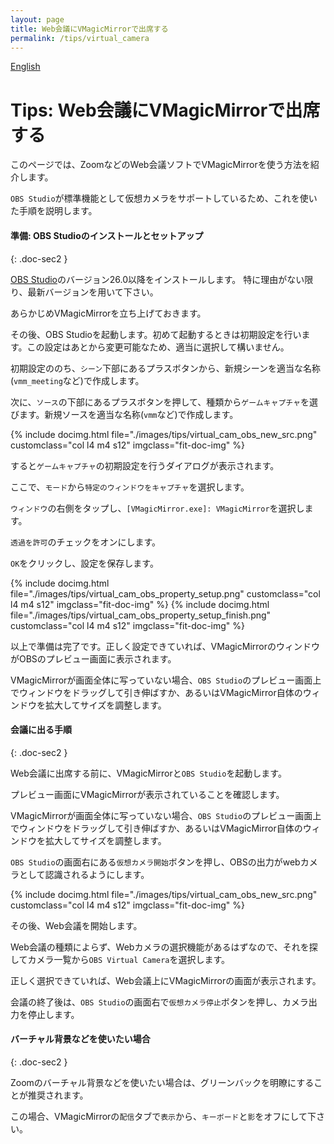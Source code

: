 ```yaml
---
layout: page
title: Web会議にVMagicMirrorで出席する
permalink: /tips/virtual_camera
---
```


[English](../../en/tips/virtual_camera)

# Tips: Web会議にVMagicMirrorで出席する

このページでは、ZoomなどのWeb会議ソフトでVMagicMirrorを使う方法を紹介します。

`OBS Studio`が標準機能として仮想カメラをサポートしているため、これを使いた手順を説明します。


#### 準備: OBS Studioのインストールとセットアップ
{: .doc-sec2 }

[OBS Studio](https://obsproject.com/ja/download)のバージョン26.0以降をインストールします。
特に理由がない限り、最新バージョンを用いて下さい。

あらかじめVMagicMirrorを立ち上げておきます。

その後、OBS Studioを起動します。初めて起動するときは初期設定を行います。この設定はあとから変更可能なため、適当に選択して構いません。

初期設定ののち、`シーン`下部にあるプラスボタンから、新規シーンを適当な名称(`vmm_meeting`など)で作成します。

次に、`ソース`の下部にあるプラスボタンを押して、種類から`ゲームキャプチャ`を選びます。新規ソースを適当な名称(`vmm`など)で作成します。

<div class="row">
{% include docimg.html file="./images/tips/virtual_cam_obs_new_src.png" customclass="col l4 m4 s12" imgclass="fit-doc-img" %}
</div>

すると`ゲームキャプチャ`の初期設定を行うダイアログが表示されます。

ここで、`モード`から`特定のウィンドウをキャプチャ`を選択します。

`ウィンドウ`の右側をタップし、`[VMagicMirror.exe]: VMagicMirror`を選択します。

`透過を許可`のチェックをオンにします。

`OK`をクリックし、設定を保存します。

<div class="row">
{% include docimg.html file="./images/tips/virtual_cam_obs_property_setup.png" customclass="col l4 m4 s12" imgclass="fit-doc-img" %}
{% include docimg.html file="./images/tips/virtual_cam_obs_property_setup_finish.png" customclass="col l4 m4 s12" imgclass="fit-doc-img" %}
</div>

以上で準備は完了です。正しく設定できていれば、VMagicMirrorのウィンドウがOBSのプレビュー画面に表示されます。

VMagicMirrorが画面全体に写っていない場合、`OBS Studio`のプレビュー画面上でウィンドウをドラッグして引き伸ばすか、あるいはVMagicMirror自体のウィンドウを拡大してサイズを調整します。


#### 会議に出る手順
{: .doc-sec2 }

Web会議に出席する前に、VMagicMirrorと`OBS Studio`を起動します。

プレビュー画面にVMagicMirrorが表示されていることを確認します。

VMagicMirrorが画面全体に写っていない場合、`OBS Studio`のプレビュー画面上でウィンドウをドラッグして引き伸ばすか、あるいはVMagicMirror自体のウィンドウを拡大してサイズを調整します。

`OBS Studio`の画面右にある`仮想カメラ開始`ボタンを押し、OBSの出力がwebカメラとして認識されるようにします。

<div class="row">
{% include docimg.html file="./images/tips/virtual_cam_obs_new_src.png" customclass="col l4 m4 s12" imgclass="fit-doc-img" %}
</div>

その後、Web会議を開始します。

Web会議の種類によらず、Webカメラの選択機能があるはずなので、それを探してカメラ一覧から`OBS Virtual Camera`を選択します。

正しく選択できていれば、Web会議上にVMagicMirrorの画面が表示されます。

会議の終了後は、`OBS Studio`の画面右で`仮想カメラ停止`ボタンを押し、カメラ出力を停止します。


#### バーチャル背景などを使いたい場合
{: .doc-sec2 }

Zoomのバーチャル背景などを使いたい場合は、グリーンバックを明瞭にすることが推奨されます。

この場合、VMagicMirrorの`配信`タブで`表示`から、`キーボード`と`影`をオフにして下さい。


